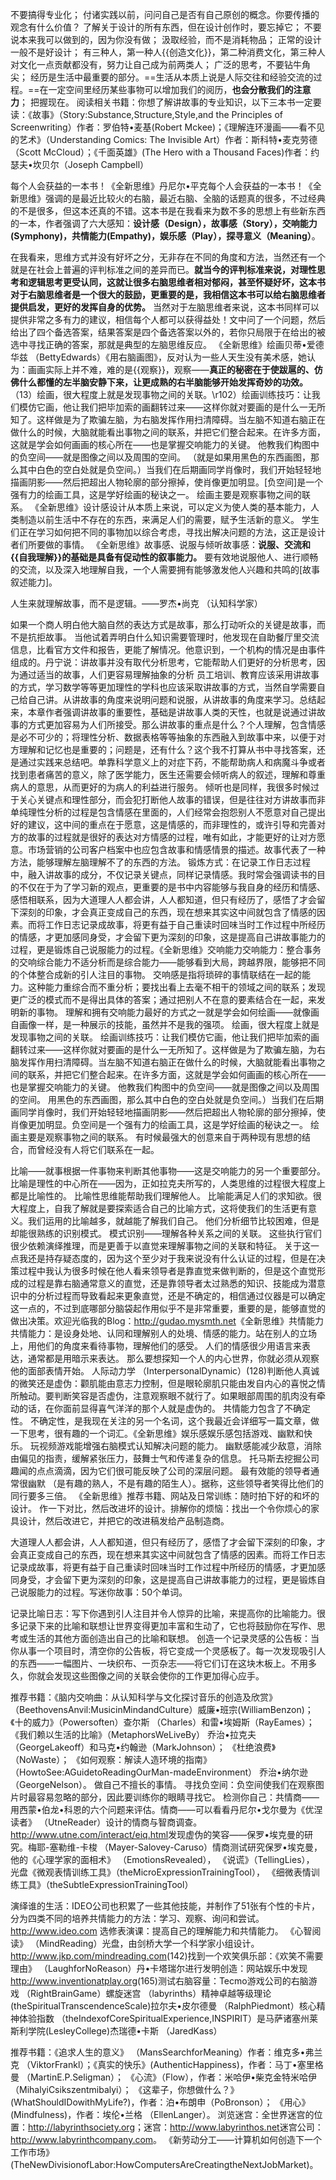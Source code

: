 
不要搞得专业化；
付诸实践以前，问问自己是否有自己原创的概念。你要传播的观念有什么价值？
了解关于设计的所有东西，但在设计创作时，要忘掉它；
不要说本来我可以做到的，因为你没有做；
汲取经验，而不是消耗物品；
正常的设计一般不是好设计；
有三种人，第一种人{{创造文化}}，第二种消费文化，第三种人对文化一点贡献都没有，努力让自己成为前两类人；
广泛的思考，不要钻牛角尖；
经历是生活中最重要的部分。==生活从本质上说是人际交往和经验交流的过程。==在一定空间里经历某些事物可以增加我们的阅历，**也会分散我们的注意力**；
把握现在。
阅读相关书籍：你想了解讲故事的专业知识，以下三本书一定要读：《故事》（Story:Substance,Structure,Style,and the Principles of Screenwriting）作者：罗伯特•麦基(Robert Mckee)；《理解连环漫画——看不见的艺术》（Understanding Comics: The Invisible Art）作者：斯科特•麦克劳德（Scott McCloud）；《千面英雄》(The Hero with a Thousand Faces)作者：约瑟夫•坎贝尔（Joseph Campbell）

每个人会获益的一本书！《全新思维》丹尼尔•平克每个人会获益的一本书！《全新思维》强调的是最近比较火的右脑，最近右脑、全脑的话题真的很多，不过经典的不是很多，但这本还真的不错。这本书是在我看来为数不多的思想上有些新东西的一本，作者强调了六大感知：**设计感（Design），故事感（Story），交响能力(Symphony)，共情能力(Empathy)，娱乐感（Play），探寻意义（Meaning）**。

在我看来，思维方式并没有好坏之分，无非存在不同的角度和方法，当然还有一个就是在社会上普遍的评判标准之间的差异而已。**就当今的评判标准来说，对理性思考和逻辑思考更受认同，这就让很多右脑思维者相对郁闷，甚至怀疑好坏，这本书对于右脑思维者是一个很大的鼓励，更重要的是，我相信这本书可以给右脑思维者提供启发，更好的发挥自身的优势。** 当然对于左脑思维者来说，这本书同样可以提供非常之多有力的建议，相信每个人都可以获得益处！文中问了一个问题，然后给出了四个备选答案，结果答案是四个备选答案以外的，若你只局限于在给出的被选中寻找正确的答案，那就是典型的左脑思维反应。
《全新思维》绘画贝蒂•爱德华兹
（BettyEdwards）《用右脑画图》，反对认为一些人天生没有美术感，她认为：画画实际上并不难，难的是{{观察}}，观察——**真正的秘密在于使跋扈的、仿佛什么都懂的左半脑安静下来，让更成熟的右半脑能够开始发挥奇妙的功效。**
（13）绘画，很大程度上就是发现事物之间的关联。\r102）绘画训练技巧：让我们模仿它画，他让我们把毕加索的画翻转过来——这样你就对要画的是什么一无所知了。这样做是为了欺骗左脑，为右脑发挥作用扫清障碍。当左脑不知道右脑正在做什么的时候，大脑就能看出事物之间的联系，并把它们整合起来。在许多方面，这就是学会如何画画的核心所在——也是掌握交响能力的关键。
他教我们构图中的负空间——就是图像之间以及周围的空间。
（就是如果用黑色的东西画图，那么其中白色的空白处就是负空间。）当我们在后期画同学肖像时，我们开始轻轻地描画阴影——然后把超出人物轮廓的部分擦掉，使肖像更加明显。[负空间]是一个强有力的绘画工具，这是学好绘画的秘诀之一。
绘画主要是观察事物之间的联系。
《全新思维》设计感设计从本质上来说，可以定义为使人类的基本能力，人类制造以前生活中不存在的东西，来满足人们的需要，赋予生活新的意义。
学生们正在学习如何把不同的事物加以综合考虑，寻找出解决问题的方法，这正是设计者们所要做的事情。
《全新思维》故事感、说服与倾听故事感：**说服、交流和{{自我理解}}的基础是具备有促动性的叙事能力。**
要有效地说服他人、进行顺畅的交流，以及深入地理解自我，一个人需要拥有能够激发他人兴趣和共鸣的[故事叙述能力]。

人生来就理解故事，而不是逻辑。——罗杰•尚克
（认知科学家）

如果一个商人明白他大脑自然的表达方式是故事，那么打动听众的关键是故事，而不是抗拒故事。
当他试着弄明白什么知识需要管理时，他发现在自助餐厅里交流信息，比看官方文件和报告，更能了解情况。他意识到，一个机构的情况是由事件组成的。丹宁说：讲故事并没有取代分析思考，它能帮助人们更好的分析思考，因为通过适当的故事，人们更容易理解抽象的分析
员工培训、教育应该采用讲故事的方式，学习数学等等更加理性的学科也应该采取讲故事的方式，当然自学需要自己给自己讲。从讲故事的角度来说明问题和说服，从讲故事的角度来学习。总结起来，本章作者强调讲故事的重要性，基础是讲故事人类的天性，也就是说通过讲故事的方式更加容易为人们所接受。那么讲故事的重点是什么？个人理解，包含情感是必不可少的；将理性分析、数据表格等等抽象的东西融入到故事中来，以便于对方理解和记忆也是重要的；问题是，还有什么？这个我不打算从书中寻找答案，还是通过实践来总结吧。单靠科学意义上的对症下药，不能帮助病人和病魔斗争或者找到患者痛苦的意义，除了医学能力，医生还需要会倾听病人的叙述，理解和尊重病人的意思，从而更好的为病人的利益进行服务。
倾听也是同样，我很多时候过于关心关键点和理性部分，而会犯打断他人故事的错误，但是往往对方讲故事而非单纯理性分析的过程是包含情感在里面的，人们经常会抱怨别人不愿意对自己提出好的建议，这中间的重点在于愿意，这是情感的，而非理性的，或许引导和完善对方的故事的过程就是很好的表达对方情感的过程，唯有如此，才能更好的让对方愿意。市场营销的公司客户档案中也应包含故事和情感情景的描述。故事代表了一种方法，能够理解左脑理解不了的东西的方法。
锻炼方式：在记录工作日志过程中，融入讲故事的成分，不仅记录关键点，同样记录情感。我时常会强调读书的目的不仅在于为了学习新的观点，更重要的是书中内容能够与我自身的经历和情感、感悟相联系，因为大道理人人都会讲，人人都知道，但只有经历了，感悟了才会留下深刻的印象，才会真正变成自己的东西，现在想来其实这中间就包含了情感的因素。而将工作日志记录成故事，将更有益于自己重读时回味当时工作过程中所经历的情感，才更加感同身受，才会留下更为深刻的印象，这是提高自己讲故事能力的过程，更是锻炼自己说服能力的过程。《全新思维》交响能力交响能力：整合事务的交响综合能力不适分析而是综合能力——能够看到大局，跨越界限，能够把不同的个体整合成新的引人注目的事物。
交响感是指将琐碎的事情联结在一起的能力。这种能力重综合而不重分析；要找出看上去毫不相干的领域之间的联系；发现更广泛的模式而不是得出具体的答案；通过把别人不在意的要素结合在一起，来发明新的事物。
理解和拥有交响能力最好的方式之一就是学会如何绘画——就像画自画像一样，是一种展示的技能，虽然并不是我的强项。
绘画，很大程度上就是发现事物之间的关联。
绘画训练技巧：让我们模仿它画，他让我们把毕加索的画翻转过来——这样你就对要画的是什么一无所知了。这样做是为了欺骗左脑，为右脑发挥作用扫清障碍。当左脑不知道右脑正在做什么的时候，大脑就能看出事物之间的联系，并把它们整合起来。在许多方面，这就是学会如何画画的核心所在——也是掌握交响能力的关键。
他教我们构图中的负空间——就是图像之间以及周围的空间。
用黑色的东西画图，那么其中白色的空白处就是负空间。）当我们在后期画同学肖像时，我们开始轻轻地描画阴影——然后把超出人物轮廓的部分擦掉，使肖像更加明显。负空间是一个强有力的绘画工具，这是学好绘画的秘诀之一。
绘画主要是观察事物之间的联系。
有时候最强大的创意来自于两种现有思想的结合，而曾经没有人将它们联系在一起。

比喻——就事根据一件事物来判断其他事物——这是交响能力的另一个重要部分。
比喻是理性的中心所在——因为，正如拉克夫所写的，人类思维的过程很大程度上都是比喻性的。
比喻性思维能帮助我们理解他人。
比喻能满足人们的求知欲。很大程度上，自我了解就是要探索适合自己的比喻方式，这将使我们的生活更有意义。我们运用的比喻越多，就越能了解我们自己。
他们分析细节比较困难，但是却能很熟练的识别模式。
模式识别——理解各种关系之间的关联。
这些执行官们很少依赖演绎推理，而是更善于以直觉来理解事物之间的关联和特征。
关于这一点我还是持存疑态度的，因为这个至少对于我来说没有什么认证的过程，但是在决策过程中我认为很多时候在他人看来领导者是靠直觉来做判断的，但是这个直觉形成的过程是靠右脑通常意义的直觉，还是靠领导者太过熟悉的知识、技能成为潜意识中的分析过程而导致看起来更象直觉，还是不确定的，相信通过仪器是可以确定这一点的，不过到底哪部分脑袋起作用似乎不是非常重要，重要的是，能够直觉的做出决策。欢迎光临我的Blog：<http://gudao.mysmth.net>《全新思维》共情能力共情能力：是设身处地、认同和理解别人的处境、情感的能力。站在别人的立场上，用他们的角度来看待事物，理解他们的感受。
人们的情感很少用语言来表达，通常都是用暗示来表达。
那么要想探知一个人的内心世界，你就必须从观察他的面部表情开始。
人际动力学
（InterpersonalDynamic）(128)判断他人真诚的微笑还是虚伪：颧肌能由意志力控制，但是眼轮廓肌只能由发自内心的喜悦之情所触动。要判断笑容是否虚伪，注意观察眼不就行了。如果眼部周围的肌肉没有牵动的话，在你面前显得喜气洋洋的那个人就是虚伪的。
共情能力包含了不确定性。
不确定性，是我现在关注的另一个名词，这个我最近会详细写一篇文章，做一下思考，很有趣的一个词汇。《全新思维》娱乐感娱乐感包括游戏、幽默和快乐。
玩视频游戏能增强右脑模式认知解决问题的能力。
幽默感能减少敌意，消除由偏见的指责，缓解紧张压力，鼓舞士气和传递复杂的信息。
托马斯去挖掘公司趣闻的点点滴滴，因为它们很可能反映了公司的深层问题。
最有效能的领导者通常很幽默
（是有趣的熟人，不是有趣的陌生人）。据称，这些领导者笑得比他们的同行要多三倍。
《全新思维》推荐书籍、网站及日常训练：随时拍下好的和坏的设计。
作一下对比，然后改进坏的设计。排解你的烦恼：找出一个令你烦心的家具设计，然后改进它，并把它的改进稿发给产品制造商。


大道理人人都会讲，人人都知道，但只有经历了，感悟了才会留下深刻的印象，才会真正变成自己的东西，现在想来其实这中间就包含了情感的因素。而将工作日志记录成故事，将更有益于自己重读时回味当时工作过程中所经历的情感，才更加感同身受，才会留下更为深刻的印象，这是提高自己讲故事能力的过程，更是锻炼自己说服能力的过程。写迷你故事：50个单词。

记录比喻日志：写下你遇到引人注目并令人惊异的比喻，来提高你的比喻能力。很多记录下来的比喻和联想让世界变得更加丰富和生动了，它也将鼓励你在写作、思考或生活的其他方面创造出自己的比喻和联想。
创造一个记录灵感的公告板：当你从事一个项目时，清空你的公告板，将它变成一个灵感板了。每一次发现吸引人的东西——一幅图片、一块织布、一页杂志——将它们订在这块木板上。不用多久，你就会发现这些图像之间的关联会使你的工作更加得心应手。

推荐书籍：《脑内交响曲：从认知科学与文化探讨音乐的创造及欣赏》
（BeethovensAnvil:MusicinMindandCulture）威廉•班宗(WilliamBenzon)；《十的威力》（Powersoften）查尔斯
（Charles）和雷•埃姆斯（RayEames）；
《我们赖以生活的比喻》（MetaphorsWeLiveBy）
乔治•拉克夫（GeorgeLakeoff）和马克•约翰逊（MarkJohnson）；
《杜绝浪费》（NoWaste）；
《如何观察：解读人造环境的指南》
（HowtoSee:AGuidetoReadingOurMan-madeEnvironment）
乔治•纳尔逊（GeorgeNelson）。
做自己不擅长的事情。
寻找负空间：负空间使我们在观察图片时最容易忽略的部分，因此要训练你的眼睛寻找它。
检测你自己：共情商——用西蒙•伯龙•科恩的六个问题来评估。情商——可以看看丹尼尔•戈尔曼为《优涅读者》
（UtneReader）设计的情商与智商调查。<http://www.utne.com/interact/eiq.html>发现虚伪的笑容——保罗•埃克曼的研究。梅耶-塞勒维-卡梭
（Mayer-Salovey-Caruso）情商测试研究保罗•埃克曼，他的《心理学家的面相术》
（EmotionsRevealed），
《说谎》（TellingLies），
光盘《微观表情训练工具》（theMicroExpressionTrainingTool），
《细微表情训练工具》（theSubtleExpressionTrainingTool）

演绎谁的生活：IDEO公司也积累了一些其他技能，并制作了51张有个性的卡片，分为四类不同的培养共情能力的方法：学习、观察、询问和尝试。<http://www.ideo.com>
选修表演课：提高自己的理解能力和共情能力。
《心智阅读》
（MindReading）光盘，由剑桥大学一个科学家小组设计。<http://www.jkp.com/mindreading.com>(142)找到一个欢笑俱乐部：《欢笑不需要理由》
（LaughforNoReason）丹•卡塔瑞尔进行发明创造：网站娱乐中发现<http://www.inventionatplay.org>(165)测试右脑容量：Tecmo游戏公司的右脑游戏
（RightBrainGame）螺旋迷宫
（labyrinths）精神卓越等级理论(theSpiritualTranscendenceScale)拉尔夫•皮尔德曼
（RalphPiedmont）核心精神体验指数
（theIndexofCoreSpiritualExperience,INSPIRIT）是马萨诸塞州莱斯利学院(LesleyCollege)杰瑞德•卡斯
（JaredKass）

推荐书籍：《追求人生的意义》
（MansSearchforMeaning）作者：维克多•弗兰克
（ViktorFrankl）；《真实的快乐》(AuthenticHappiness)，作者：马丁•塞里格曼
（MartinE.P.Seligman）；
《心流》（Flow），作者：米哈伊•柴克金特米哈伊（MihalyiCsikszentmibalyi）；
《这辈子，你想做什么？》(WhatShouldIDowithMyLife?)，作者：泊•布朗申（PoBronson）；
《用心》(Mindfulness)，作者：埃伦•兰格
（EllenLanger）。
浏览迷宫：全世界迷宫的位置：<http://labyrinthsociety.org>；迷宫：<http://www.labyrinthos.net>迷宫公司：<http://www.labyrinthcompany.com>。
《新劳动分工——计算机如何创造下一个工作市场》(TheNewDivisionofLabor:HowComputersAreCreatingtheNextJobMarket)。
